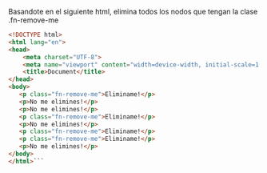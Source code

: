 Basandote en el siguiente html, elimina todos los nodos que tengan la clase .fn-remove-me

```html
<!DOCTYPE html>
<html lang="en">
<head>
    <meta charset="UTF-8">
    <meta name="viewport" content="width=device-width, initial-scale=1.0">
    <title>Document</title>
</head>
<body>
   <p class="fn-remove-me">Eliminame!</p>
   <p>No me elimines!</p>
   <p>No me elimines!</p>
   <p class="fn-remove-me">Eliminame!</p>
   <p>No me elimines!</p>
   <p class="fn-remove-me">Eliminame!</p>
   <p class="fn-remove-me">Eliminame!</p>
   <p>No me elimines!</p>
</body>
</html>```